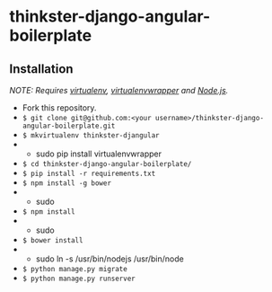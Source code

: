 # thinkster-django-angular-boilerplate

## Installation

*NOTE: Requires [virtualenv](http://virtualenv.readthedocs.org/en/latest/),
[virtualenvwrapper](http://virtualenvwrapper.readthedocs.org/en/latest/) and
[Node.js](http://nodejs.org/).*

* Fork this repository.
* `$ git clone git@github.com:<your username>/thinkster-django-angular-boilerplate.git`
* `$ mkvirtualenv thinkster-djangular`
* * sudo pip install virtualenvwrapper
* `$ cd thinkster-django-angular-boilerplate/`
* `$ pip install -r requirements.txt`
* `$ npm install -g bower`
* * sudo
* `$ npm install`
* * sudo
* `$ bower install`
* * sudo ln -s /usr/bin/nodejs /usr/bin/node
* `$ python manage.py migrate`
* `$ python manage.py runserver`

